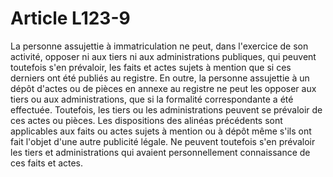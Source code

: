 # Article L123-9

La personne assujettie à immatriculation ne peut, dans l'exercice de son activité, opposer ni aux tiers ni aux administrations publiques, qui peuvent toutefois s'en prévaloir, les faits et actes sujets à mention que si ces derniers ont été publiés au registre.   En outre, la personne assujettie à un dépôt d'actes ou de pièces en annexe au registre ne peut les opposer aux tiers ou aux administrations, que si la formalité correspondante a été effectuée. Toutefois, les tiers ou les administrations peuvent se prévaloir de ces actes ou pièces.   Les dispositions des alinéas précédents sont applicables aux faits ou actes sujets à mention ou à dépôt même s'ils ont fait l'objet d'une autre publicité légale. Ne peuvent toutefois s'en prévaloir les tiers et administrations qui avaient personnellement connaissance de ces faits et actes.